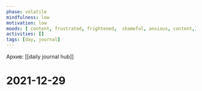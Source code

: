```yaml
---
phase: volatile
mindfulness: low
motivation: low
moods: [ content, frustrated, frightened,  shameful, anxious, content,]
activities: []
tags: [day, journal]
---
```

Архив: [[daily journal hub]]
# 2021-12-29
